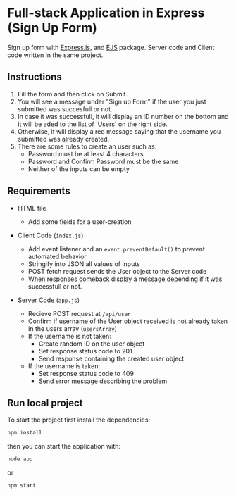 # Full-stack Application in Express (Sign Up Form)

Sign up form with [Express.js](http://expressjs.com/), and [EJS](https://www.npmjs.com/package/ejs) package.
Server code and Client code written in the same project.

## Instructions

1. Fill the form and then click on Submit.
2. You will see a message under "Sign up Form" if the user you just submitted was succesfull or not.
3. In case it was successfull, it will display an ID number on the bottom and it will be aded to the list of 'Users' on the right side.
4. Otherwise, it will display a red message saying that the username you submitted was already created.
5. There are some rules to create an user such as:
    - Password must be at least 4 characters
    - Password and Confirm Password must be the same
    - Neither of the inputs can be empty

## Requirements

-   HTML file

    -   Add some fields for a user-creation

-   Client Code (`index.js`)

    -   Add event listener and an `event.preventDefault()` to prevent automated behavior
    -   Stringify into JSON all values of inputs
    -   POST fetch request sends the User object to the Server code
    -   When responses comeback display a message depending if it was successfull or not.

-   Server Code (`app.js`)
    -   Recieve POST request at `/api/user`
    -   Confirm if username of the User object received is not already taken in the users array (`usersArray`)
    -   If the username is not taken:
        -   Create random ID on the user object
        -   Set response status code to 201
        -   Send response containing the created user object
    -   If the username is taken:
        -   Set response status code to 409
        -   Send error message describing the problem

## Run local project

To start the project first install the dependencies:

```bash
npm install
```

then you can start the application with:

```bash
node app
```

or

```bash
npm start
```
